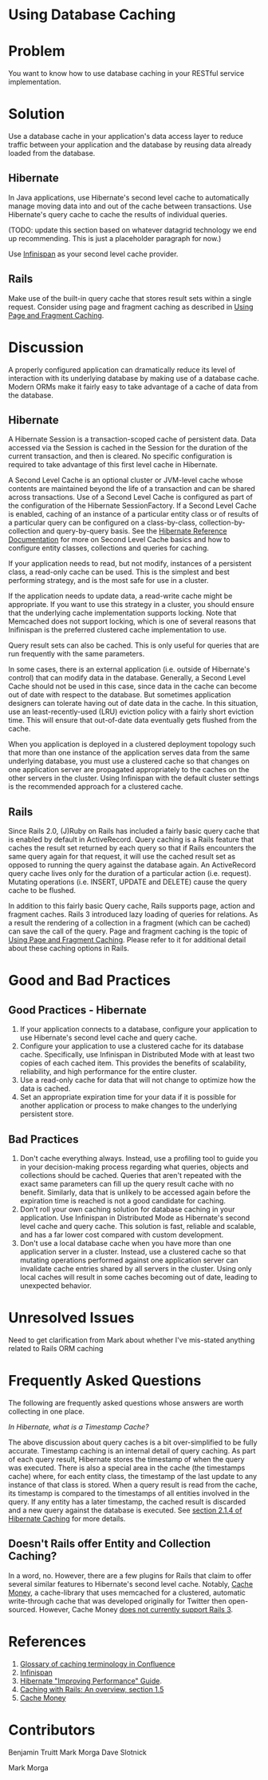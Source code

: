 # Using Database Caching

# Problem

You want to know how to use database caching in your RESTful service implementation.

# Solution

Use a database cache in your application's data access layer to reduce traffic between your application and the database by reusing data already loaded from the database.

## Hibernate

In Java applications, use Hibernate's second level cache to automatically manage moving data into and out of the cache between transactions. Use Hibernate's query cache to cache the results of individual queries.

(TODO: update this section based on whatever datagrid technology we end up recommending. This is just a placeholder paragraph for now.)

Use [Infinispan](http://www.jboss.org/infinispan) as your second level cache provider.

## Rails

Make use of the built-in query cache that stores result sets within a single request. Consider using page and fragment caching as described in [Using Page and Fragment Caching](using-page-and-fragment-caching.md).

# Discussion

A properly configured application can dramatically reduce its level of interaction with its underlying database by making use of a database cache. Modern ORMs make it fairly easy to take advantage of a cache of data from the database.

## Hibernate

A Hibernate Session is a transaction-scoped cache of persistent data. Data accessed via the Session is cached in the Session for the duration of the current transaction, and then is cleared. No specific configuration is required to take advantage of this first level cache in Hibernate.

A Second Level Cache is an optional cluster or JVM-level cache whose contents are maintained beyond the life of a transaction and can be shared across transactions. Use of a Second Level Cache is configured as part of the configuration of the Hibernate SessionFactory. If a Second Level Cache is enabled, caching of an instance of a particular entity class or of results of a particular query can be configured on a class-by-class, collection-by-collection and query-by-query basis. See the [Hibernate Reference Documentation](http://docs.jboss.org/hibernate/core/3.6/reference/en-US/html/performance.html#performance-cache) for more on Second Level Cache basics and how to configure entity classes, collections and queries for caching.

If your application needs to read, but not modify, instances of a persistent class, a read-only cache can be used. This is the simplest and best performing strategy, and is the most safe for use in a cluster.

If the application needs to update data, a read-write cache might be appropriate. If you want to use this strategy in a cluster, you should ensure that the underlying cache implementation supports locking. Note that Memcached does not support locking, which is one of several reasons that Inifinispan is the preferred clustered cache implementation to use.

Query result sets can also be cached. This is only useful for queries that are run frequently with the same parameters.

In some cases, there is an external application (i.e. outside of Hibernate's control) that can modify data in the database. Generally, a Second Level Cache should not be used in this case, since data in the cache can become out of date with respect to the database. But sometimes application designers can tolerate having out of date data in the cache. In this situation, use an least-recently-used (LRU) eviction policy with a fairly short eviction time. This will ensure that out-of-date data eventually gets flushed from the cache.

When you application is deployed in a clustered deployment topology such that more than one instance of the application serves data from the same underlying database, you must use a clustered cache so that changes on one application server are propagated appropriately to the caches on the other servers in the cluster. Using Infinispan with the default cluster settings is the recommended approach for a clustered cache.

## Rails

Since Rails 2.0, (J)Ruby on Rails has included a fairly basic query cache that is enabled by default in ActiveRecord. Query caching is a Rails feature that caches the result set returned by each query so that if Rails encounters the same query again for that request, it will use the cached result set as opposed to running the query against the database again. An ActiveRecord query cache lives only for the duration of a particular action (i.e. request). Mutating operations (i.e. INSERT, UPDATE and DELETE) cause the query cache to be flushed.

In addition to this fairly basic Query cache, Rails supports page, action and fragment caches. Rails 3 introduced lazy loading of queries for relations. As a result the rendering of a collection in a fragment (which can be cached) can save the call of the query. Page and fragment caching is the topic of [Using Page and Fragment Caching](using-page-and-fragment-caching.md). Please refer to it for additional detail about these caching options in Rails.

# Good and Bad Practices

## Good Practices - Hibernate

1.  If your application connects to a database, configure your application to use Hibernate's second level cache and query cache.
2.  Configure your application to use a clustered cache for its database cache. Specifically, use Infinispan in Distributed Mode with at least two copies of each cached item. This provides the benefits of scalability, reliability, and high performance for the entire cluster.
3.  Use a read-only cache for data that will not change to optimize how the data is cached.
4.  Set an appropriate expiration time for your data if it is possible for another application or process to make changes to the underlying persistent store.

## Bad Practices

1.  Don't cache everything always. Instead, use a profiling tool to guide you in your decision-making process regarding what queries, objects and collections should be cached. Queries that aren't repeated with the exact same parameters can fill up the query result cache with no benefit. Similarly, data that is unlikely to be accessed again before the expiration time is reached is not a good candidate for caching.
2.  Don't roll your own caching solution for database caching in your application. Use Infinispan in Distributed Mode as Hibernate's second level cache and query cache. This solution is fast, reliable and scalable, and has a far lower cost compared with custom development.
3.  Don't use a local database cache when you have more than one application server in a cluster. Instead, use a clustered cache so that mutating operations performed against one application server can invalidate cache entries shared by all servers in the cluster. Using only local caches will result in some caches becoming out of date, leading to unexpected behavior.

# Unresolved Issues

Need to get clarification from Mark about whether I've mis-stated anything related to Rails ORM caching

# Frequently Asked Questions

The following are frequently asked questions whose answers are worth collecting in one place.

*In Hibernate, what is a Timestamp Cache?*

The above discussion about query caches is a bit over-simplified to be fully accurate. Timestamp caching is an internal detail of query caching. As part of each query result, Hibernate stores the timestamp of when the query was executed. There is also a special area in the cache (the timestamps cache) where, for each entity class, the timestamp of the last update to any instance of that class is stored. When a query result is read from the cache, its timestamp is compared to the timestamps of all entities involved in the query. If any entity has a later timestamp, the cached result is discarded and a new query against the database is executed. See [section 2.1.4 of Hibernate Caching](http://docs.jboss.org/jbossclustering/hibernate-caching/3.3/en-US/html_single/index.html) for more details.

## Doesn't Rails offer Entity and Collection Caching?

In a word, no. However, there are a few plugins for Rails that claim to offer several similar features to Hibernate's second level cache. Notably, [Cache Money](https://github.com/nkallen/cache-money), a cache-library that uses memcached for a clustered, automatic write-through cache that was developed originally for Twitter then open-sourced. However, Cache Money [does not currently support Rails 3](https://github.com/nkallen/cache-money/issues/17).

# References

1.  [Glossary of caching terminology in Confluence](https://confluence.core.rackspace.com/display/EArch/Glossary+of+caching+and+data+grid+terminology)
2.  [Infinispan](http://www.jboss.org/infinispan)
3.  [Hibernate "Improving Performance" Guide](http://docs.jboss.org/hibernate/core/3.6/reference/en-US/html/performance.html#performance-cache).
4.  [Caching with Rails: An overview, section 1.5](http://guides.rubyonrails.org/caching_with_rails.html)
5.  [Cache Money](https://github.com/nkallen/cache-money)

# Contributors

Benjamin Truitt
Mark Morga
Dave Slotnick

Mark Morga
